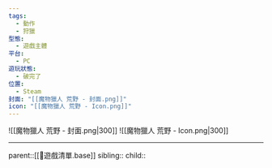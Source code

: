 ```yaml
---
tags:
  - 動作
  - 狩獵
型態:
  - 遊戲主體
平台:
  - PC
遊玩狀態:
  - 破完了
位置:
  - Steam
封面: "[[魔物獵人 荒野 - 封面.png]]"
icon: "[[魔物獵人 荒野 - Icon.png]]"
---
```

![[魔物獵人 荒野 - 封面.png|300]]
![[魔物獵人 荒野 - Icon.png|300]]
- - -
parent::[[👾遊戲清單.base]]
sibling::
child::